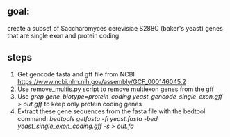 ## goal: 
create a subset of Saccharomyces cerevisiae S288C (baker's yeast) genes that are single exon and protein coding
## steps
1. Get gencode fasta and gff file from NCBI https://www.ncbi.nlm.nih.gov/assembly/GCF_000146045.2 
2. Use remove_multis.py script to remove multiexon genes from the gff 
3. Use *grep gene_biotype=protein_coding yeast_gencode_single_exon.gff > out.gff* to keep only protein coding genes
4. Extract these gene sequences from the fasta file with the bedtool command: *bedtools getfasta -fi yeast.fasta -bed  yeast_single_exon_coding.gff -s > out.fa*  
